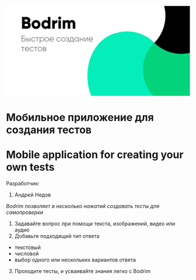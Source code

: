 <img src="/imgs/ad1.png" width="600"/>

# Мобильное приложение для создания тестов<br/><br/>Mobile application for creating your own tests

Разработчик:
1. Андрей Недов


*Bodrim позволяет в несколько нажатий создавать тесты для самопроверки*

1. Задавайте вопрос при помощи текста, изображений, видео или аудио
2. Добавьте подходящий тип ответа
 - текстовый
 - числовой
 - выбор одного или нескольких вариантов ответа

3. Проходите тесты, и усваивайте знания легко с Bodrim
